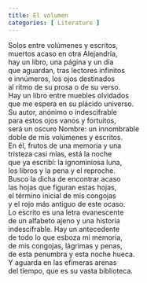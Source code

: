 ```yaml
---
title: El volumen
categories: [ Literature ]
---
```


Solos entre volúmenes y escritos,<br>
muertos acaso en otra Alejandría,<br>
hay un libro, una página y un día<br>
que aguardan, tras lectores infinitos<br>
e innúmeros, los ojos destinados<br>
al ritmo de su prosa o de su verso.<br>
Hay un libro entre muebles olvidados<br>
que me espera en su plácido universo.<br>
Su autor, anónimo o indescifrable<br>
para estos ojos vanos y fortuitos,<br>
será un oscuro Nombre: un innombrable<br>
doble de mis volúmenes y escritos.<br>
En él, frutos de una memoria y una<br>
tristeza casi mías, está la noche<br>
que ya escribí: la ignominiosa luna,<br>
los libros y la pena y el reproche.<br>
Busco la dicha de encontrar acaso<br>
las hojas que figuran estas hojas,<br>
el término inicial de mis congojas<br>
y el rojo más antiguo de este ocaso.<br>
Lo escrito es una letra evanescente<br>
de un alfabeto ajeno y una historia<br>
indescifrable. Hay un antecedente<br>
de todo lo que esboza mi memoria,<br>
de mis congojas, lágrimas y penas,<br>
de esta penumbra y esta noche hueca.<br>
Y aguarda en las efímeras arenas<br>
del tiempo, que es su vasta biblioteca.<br>

